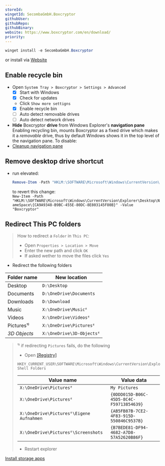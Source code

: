 ```yaml
---
storeId: 
wingetId: SecombaGmbH.Boxcryptor
githubUser: 
githubRepo: 
githubBinary: 
website: https://www.boxcryptor.com/en/download/
priority: 
---
```



```powershell
winget install -e SecombaGmbH.Boxcryptor
```

or install via [Website](https://www.boxcryptor.com/en/download/)

## Enable recycle bin
- Open `System Tray > Boxcryptor > Settings > Advanced`
  - [x] Start with Windows
  - [x] Check for updates
  - Click `Show more settigns`
  - [x] Enable recycle bin
  - [ ] Auto detect removable drives
  - [ ] Auto detect network drives
- **Hide** Boxcryptor **drive** from Windows Explorer's **navigation pane**  
  Enabling recycling bin, mounts Boxcryptor as a fixed drive which makes it a _removable_ drive, 
  thus by default Windows shows it in the top level of the navigation pane. To disable:
- [Cleanup navigation pane](File%20Explorer.md#Cleanup%20navigation%20pane)

## Remove desktop drive shortcut
- run elevated:
    ```powershell
    Remove-Item -Path "HKLM:\SOFTWARE\Microsoft\Windows\CurrentVersion\Explorer\Desktop\NameSpace\{CA9A9348-B9BC-455E-80DC-8E803145F80B}"
    ```
  to revert this change:  
  `New-Item -Path "HKLM:\SOFTWARE\Microsoft\Windows\CurrentVersion\Explorer\Desktop\NameSpace\{CA9A9348-B9BC-455E-80DC-8E803145F80B}" -Value "Boxcryptor"`

## Redirect This PC folders
> How to redirect a `Folder` in `This PC`:
> - Open `Properties > Location > Move`
> - Enter the new path and click `OK`
> - If asked wether to move the files click `Yes`

- Redirect the following folders

| Folder name  | New location              |
| ------------ | ------------------------- |
| Desktop      | `D:\Desktop`              |
| Documents    | `D:\OneDrive\Documents`   |
| Downloads    | `D:\Download`             |
| Music        | `X:\OneDrive\Musicᴱ`      |
| Videos       | `X:\OneDrive\Videosᴱ`     |
| Pictures¹⁾   | `X:\OneDrive\Picturesᴱ`   |
| _3D Objects_ | `X:\OneDrive\3D-Objectsᴱ` |

> ¹⁾ if redirecting `Pictures` fails, do the following  
> - Open [[Registry]](how-to-dos.md#--Edit-registry) 
> ```
> HKEY_CURRENT_USER\SOFTWARE\Microsoft\Windows\CurrentVersion\Explorer\User Shell Folders
> ```
> 
> | Value name                               | Value data                               |
> | ---------------------------------------- | ---------------------------------------- |
> | `X:\OneDrive\Picturesᴱ`                  | `My Pictures`                            |
> | `X:\OneDrive\Picturesᴱ`                  | `{0DDD015D-B06C-45D5-8C4C-F59713854639}` |
> | `X:\OneDrive\Picturesᴱ\Eigene Aufnahmen` | `{AB5FB87B-7CE2-4F83-915D-550846C9537B}` |
> | `X:\OneDrive\Picturesᴱ\Screenshots`      | `{B7BEDE81-DF94-4682-A7D8-57A52620B86F}` |
>
> - Restart explorer


[Install storage apps](../notes/Install%20storage%20apps.md)